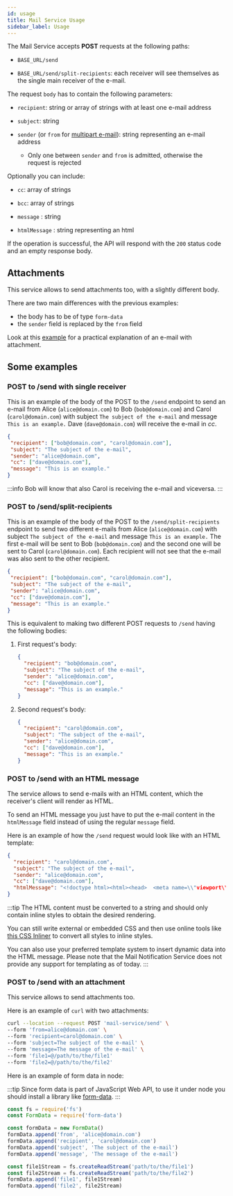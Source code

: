 ```yaml
---
id: usage
title: Mail Service Usage
sidebar_label: Usage
---
```

The Mail Service accepts **POST** requests at the following paths:

- `BASE_URL/send`

- `BASE_URL/send/split-recipients`: each receiver will see themselves as the single main receiver of the e-mail.

The request `body` has to contain the following parameters:

- `recipient`: string or array of strings with at least one e-mail address

- `subject`: string

- `sender` (or `from` for [multipart e-mail](#attachments)): string representing an e-mail address
  - Only one between `sender` and `from` is admitted, otherwise the request is rejected

Optionally you can include:

- `cc`: array of strings

- `bcc`: array of strings

- `message` : string

- `htmlMessage` : string representing an html

If the operation is successful, the API will respond with the `200` status code and an empty response body.

## Attachments

This service allows to send attachments too, with a slightly different body.

There are two main differences with the previous examples:

- the body has to be of type `form-data`
- the `sender` field is replaced by the `from` field

Look at this [example](#post-to-send-with-an-attachment) for a practical explanation of an e-mail with attachment.

## Some examples

### POST to /send with single receiver

This is an example of the body of the POST to the `/send` endpoint to send an e-mail from Alice (`alice@domain.com`) to Bob (`bob@domain.com`) and Carol (`carol@domain.com`) with subject `The subject of the e-mail` and message `This is an example.` Dave (`dave@domain.com`) will receive the e-mail in *cc*.

```json
{
 "recipient": ["bob@domain.com", "carol@domain.com"],
 "subject": "The subject of the e-mail",
 "sender": "alice@domain.com",
 "cc": ["dave@domain.com"],
 "message": "This is an example."
}
```

:::info
Bob will know that also Carol is receiving the e-mail and viceversa.
:::

### POST to /send/split-recipients

This is an example of the body of the POST to the `/send/split-recipients` endpoint to send two different e-mails from Alice (`alice@domain.com`) with subject `The subject of the e-mail` and message `This is an example.` The first e-mail will be sent to Bob (`bob@domain.com`) and the second one will be sent to Carol (`carol@domain.com`). Each recipient will not see that the e-mail was also sent to the other recipient.

```json
{
 "recipient": ["bob@domain.com", "carol@domain.com"],
 "subject": "The subject of the e-mail",
 "sender": "alice@domain.com",
 "cc": ["dave@domain.com"],
 "message": "This is an example."
}
```

This is equivalent to making two different POST requests to `/send` having the following bodies:

1. First request's body:

    ```json
    {
      "recipient": "bob@domain.com",
      "subject": "The subject of the e-mail",
      "sender": "alice@domain.com",
      "cc": ["dave@domain.com"],
      "message": "This is an example."
    }
    ```

1. Second request's body:

    ```json
    {
      "recipient": "carol@domain.com",
      "subject": "The subject of the e-mail",
      "sender": "alice@domain.com",
      "cc": ["dave@domain.com"],
      "message": "This is an example."
    }
    ```

### POST to /send with an HTML message

The service allows to send e-mails with an HTML content, which the receiver's client will render as HTML.

To send an HTML message you just have to put the e-mail content in the `htmlMessage` field instead of using the regular `message` field.

Here is an example of how the `/send` request would look like with an HTML template:

```json
{
  "recipient": "carol@domain.com",
  "subject": "The subject of the e-mail",
  "sender": "alice@domain.com",
  "cc": ["dave@domain.com"],
  "htmlMessage": "<!doctype html><html><head>  <meta name=\\"viewport\\" content=\\"width=device-width\\" />  <meta http-equiv=\\"Content-Type\\" content=\\"text/html; charset=UTF-8\\" />  <title>Simple Transactional e-mail</title>  ...  ...  ...</head><body class=\\"\\"> <span class=\\"preheader\\">This is preheader text. Some clients will show this text as a    preview.</span>  <table role=\\"presentation\\" border=\\"0\\" cellpadding=\\"0\\" cellspacing=\\"0\\" class=\\"body\\">    <tr>      <td>&nbsp;</td>      <td class=\\"container\\">        ...        ...      </td>      <td>&nbsp;</td>    </tr>  </table></body></html>"
}
```

:::tip
The HTML content must be converted to a string and should only contain inline styles to obtain the desired rendering. 

You can still write external or embedded CSS and then use online tools like [this CSS Inliner](https://htmlemail.io/inline/) to convert all styles to inline styles.

You can also use your preferred template system to insert dynamic data into the HTML message. Please note that the Mail Notification Service does not provide any support for templating as of today.
:::

### POST to /send with an attachment

This service allows to send attachments too.

Here is an example of `curl` with two attachments:

```bash
curl --location --request POST 'mail-service/send' \
--form 'from=alice@domain.com' \
--form 'recipient=carol@domain.com' \
--form 'subject=The subject of the e-mail' \
--form 'message=The message of the e-mail' \
--form 'file1=@/path/to/the/file1'
--form 'file2=@/path/to/the/file2'
```

Here is an example of form data in node:

:::tip
Since form data is part of JavaScript Web API, to use it under node you should install a library like [form-data](https://www.npmjs.com/package/form-data).
:::

```javascript
const fs = require('fs')
const FormData = require('form-data')

const formData = new FormData()
formData.append('from', 'alice@domain.com')
formData.append('recipient', 'carol@domain.com')
formData.append('subject', 'The subject of the e-mail')
formData.append('message', 'The message of the e-mail')

const file1Stream = fs.createReadStream('path/to/the/file1')
const file2Stream = fs.createReadStream('path/to/the/file2')
formData.append('file1', file1Stream)
formData.append('file2', file2Stream)
```
